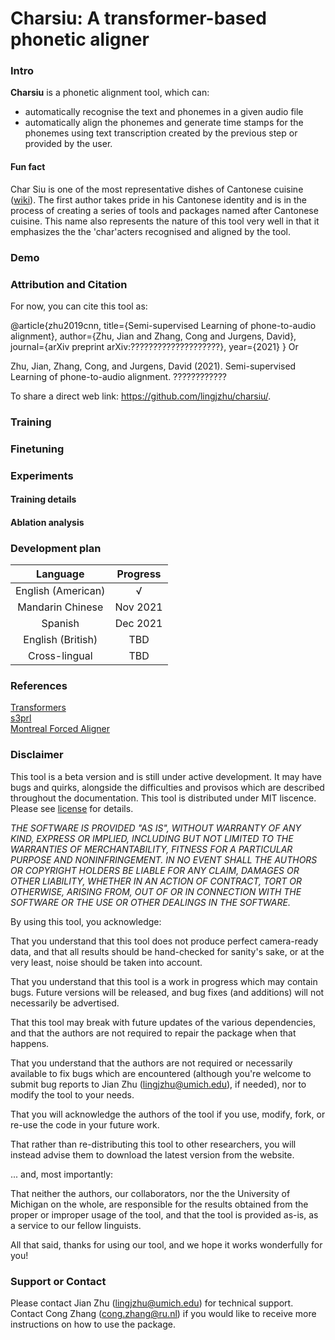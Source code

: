 # Charsiu: A transformer-based phonetic aligner

### Intro
**Charsiu** is a phonetic alignment tool, which can:
- automatically recognise the text and phonemes in a given audio file
- automatically align the phonemes and generate time stamps for the phonemes using text transcription created by the previous step or provided by the user.


#### Fun fact
Char Siu is one of the most representative dishes of Cantonese cuisine ([wiki](https://en.wikipedia.org/wiki/Char_siu)). The first author takes pride in his Cantonese identity and is in the process of creating a series of tools and packages named after Cantonese cuisine. This name also represents the nature of this tool very well in that it emphasizes the the 'char'acters recognised and aligned by the tool. 


### Demo


### Attribution and Citation
For now, you can cite this tool as:

@article{zhu2019cnn,
  title={Semi-supervised Learning of phone-to-audio alignment},
  author={Zhu, Jian and Zhang, Cong and Jurgens, David},
  journal={arXiv preprint arXiv:????????????????????},
  year={2021}
}
Or

Zhu, Jian, Zhang, Cong, and Jurgens, David (2021). Semi-supervised Learning of phone-to-audio alignment. ????????????

To share a direct web link: https://github.com/lingjzhu/charsiu/.
### Training

### Finetuning

### Experiments  
#### Training details  
#### Ablation analysis

### Development plan
|      Language      | Progress |
|:------------------:|:--------:|
| English (American) |     √    |
|  Mandarin Chinese  | Nov 2021 |
|       Spanish      | Dec 2021 |
|  English (British) |    TBD   |
|    Cross-lingual   |    TBD   |

### References
[Transformers](https://huggingface.co/transformers/)  
[s3prl](https://github.com/s3prl/s3prl)  
[Montreal Forced Aligner](https://montreal-forced-aligner.readthedocs.io/en/latest/)


### Disclaimer

This tool is a beta version and is still under active development. It may have bugs and quirks, alongside the difficulties and provisos which are described throughout the documentation. 
This tool is distributed under MIT liscence. Please see [license](https://github.com/lingjzhu/charsiu/blob/main/LICENSE) for details. 

_THE SOFTWARE IS PROVIDED "AS IS", WITHOUT WARRANTY OF ANY KIND, EXPRESS OR
IMPLIED, INCLUDING BUT NOT LIMITED TO THE WARRANTIES OF MERCHANTABILITY,
FITNESS FOR A PARTICULAR PURPOSE AND NONINFRINGEMENT. IN NO EVENT SHALL THE
AUTHORS OR COPYRIGHT HOLDERS BE LIABLE FOR ANY CLAIM, DAMAGES OR OTHER
LIABILITY, WHETHER IN AN ACTION OF CONTRACT, TORT OR OTHERWISE, ARISING FROM,
OUT OF OR IN CONNECTION WITH THE SOFTWARE OR THE USE OR OTHER DEALINGS IN THE
SOFTWARE._

By using this tool, you acknowledge:

That you understand that this tool does not produce perfect camera-ready data, and that all results should be hand-checked for sanity's sake, or at the very least, noise should be taken into account.

That you understand that this tool is a work in progress which may contain bugs. Future versions will be released, and bug fixes (and additions) will not necessarily be advertised.

That this tool may break with future updates of the various dependencies, and that the authors are not required to repair the package when that happens.

That you understand that the authors are not required or necessarily available to fix bugs which are encountered (although you're welcome to submit bug reports to Jian Zhu (lingjzhu@umich.edu), if needed), nor to modify the tool to your needs.

That you will acknowledge the authors of the tool if you use, modify, fork, or re-use the code in your future work.

That rather than re-distributing this tool to other researchers, you will instead advise them to download the latest version from the website.

... and, most importantly:

That neither the authors, our collaborators, nor the the University of Michigan on the whole, are responsible for the results obtained from the proper or improper usage of the tool, and that the tool is provided as-is, as a service to our fellow linguists.

All that said, thanks for using our tool, and we hope it works wonderfully for you!

### Support or Contact
Please contact Jian Zhu (lingjzhu@umich.edu) for technical support. Contact Cong Zhang (cong.zhang@ru.nl) if you would like to receive more instructions on how to use the package.



